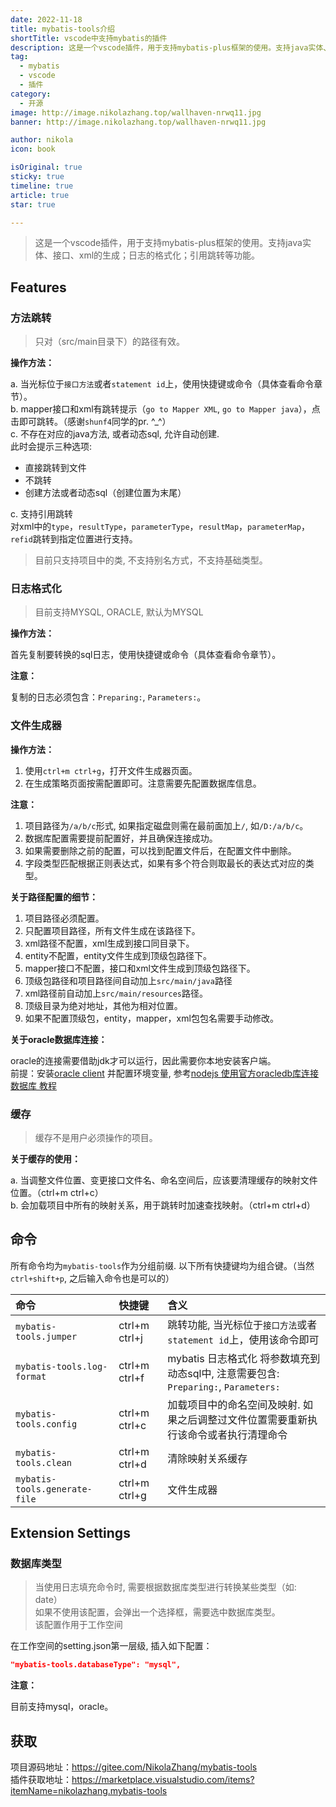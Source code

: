 ```yaml
---
date: 2022-11-18
title: mybatis-tools介绍
shortTitle: vscode中支持mybatis的插件
description: 这是一个vscode插件，用于支持mybatis-plus框架的使用。支持java实体、接口、xml的生成；日志的格式化；引用跳转等功能。
tag:
  - mybatis
  - vscode
  - 插件
category:
  - 开源
image: http://image.nikolazhang.top/wallhaven-nrwq11.jpg
banner: http://image.nikolazhang.top/wallhaven-nrwq11.jpg

author: nikola
icon: book

isOriginal: true
sticky: true
timeline: true
article: true
star: true

---
```


> 这是一个vscode插件，用于支持mybatis-plus框架的使用。支持java实体、接口、xml的生成；日志的格式化；引用跳转等功能。

## Features

### 方法跳转

> 只对（src/main目录下）的路径有效。
  
**操作方法：**  

a. 当光标位于`接口方法`或者`statement id`上，使用快捷键或命令（具体查看命令章节）。  
b. mapper接口和xml有跳转提示（`go to Mapper XML`, `go to Mapper java`），点击即可跳转。（感谢`shunf4`同学的pr. ^_^）  
c. 不存在对应的java方法, 或者动态sql, 允许自动创建.  
    此时会提示三种选项:  
    
- 直接跳转到文件
- 不跳转
- 创建方法或者动态sql（创建位置为末尾）

c. 支持引用跳转  
对xml中的`type`，`resultType`，`parameterType`，`resultMap`，`parameterMap`，`refid`跳转到指定位置进行支持。  

> 目前只支持项目中的类, 不支持别名方式，不支持基础类型。

### 日志格式化

> 目前支持MYSQL, ORACLE, 默认为MYSQL

**操作方法：**  

首先复制要转换的sql日志，使用快捷键或命令（具体查看命令章节）。  

**注意：**  

复制的日志必须包含：`Preparing:`, `Parameters:`。 

### 文件生成器

**操作方法：**

1. 使用`ctrl+m ctrl+g`，打开文件生成器页面。  
2. 在生成策略页面按需配置即可。注意需要先配置数据库信息。

  
**注意：**  

1. 项目路径为`/a/b/c`形式, 如果指定磁盘则需在最前面加上`/`, 如`/D:/a/b/c`。
2. 数据库配置需要提前配置好，并且确保连接成功。
3. 如果需要删除之前的配置，可以找到配置文件后，在配置文件中删除。
4. 字段类型匹配根据正则表达式，如果有多个符合则取最长的表达式对应的类型。

**关于路径配置的细节：**

1. 项目路径必须配置。
2. 只配置项目路径，所有文件生成在该路径下。
3. xml路径不配置，xml生成到接口同目录下。
4. entity不配置，entity文件生成到顶级包路径下。
5. mapper接口不配置，接口和xml文件生成到顶级包路径下。
6. 顶级包路径和项目路径间自动加上`src/main/java`路径
7. xml路径前自动加上`src/main/resources`路径。
8. 顶级目录为绝对地址，其他为相对位置。
9. 如果不配置顶级包，entity，mapper，xml包包名需要手动修改。

**关于oracle数据库连接：**  

oracle的连接需要借助jdk才可以运行，因此需要你本地安装客户端。  
前提：安装[oracle client](https://www.oracle.com/database/technologies/instant-client/linux-x86-64-downloads.html)
并配置环境变量, 参考[nodejs 使用官方oracledb库连接数据库 教程](https://www.cnblogs.com/rysinal/p/7779055.html)


### 缓存

> 缓存不是用户必须操作的项目。

**关于缓存的使用：** 

a. 当调整文件位置、变更接口文件名、命名空间后，应该要清理缓存的映射文件位置。（ctrl+m ctrl+c）  
b. 会加载项目中所有的映射关系，用于跳转时加速查找映射。（ctrl+m ctrl+d）


## 命令

所有命令均为`mybatis-tools`作为分组前缀. 以下所有快捷键均为组合键。（当然`ctrl+shift+p`, 之后输入命令也是可以的）

| 命令                       | 快捷键        | 含义                                                                                 |
| :------------------------- | :------------ | :----------------------------------------------------------------------------------- |
| `mybatis-tools.jumper`     | ctrl+m ctrl+j | 跳转功能, 当光标位于`接口方法`或者`statement id`上，使用该命令即可                                       |
| `mybatis-tools.log-format` | ctrl+m ctrl+f | mybatis 日志格式化 将参数填充到动态sql中, 注意需要包含: `Preparing:`, `Parameters:`  |
| `mybatis-tools.config`     | ctrl+m ctrl+c | 加载项目中的命名空间及映射. 如果之后调整过文件位置需要重新执行该命令或者执行清理命令 |
| `mybatis-tools.clean`      | ctrl+m ctrl+d | 清除映射关系缓存                                                                     |
| `mybatis-tools.generate-file`   | ctrl+m ctrl+g | 文件生成器                                                                     |

## Extension Settings

### 数据库类型  

> 当使用日志填充命令时, 需要根据数据库类型进行转换某些类型（如: date）  
  如果不使用该配置，会弹出一个选择框，需要选中数据库类型。  
  该配置作用于工作空间  

在工作空间的setting.json第一层级, 插入如下配置：

```json
"mybatis-tools.databaseType": "mysql",
```

**注意：**  

目前支持mysql，oracle。


## 获取

项目源码地址：https://gitee.com/NikolaZhang/mybatis-tools  
插件获取地址：https://marketplace.visualstudio.com/items?itemName=nikolazhang.mybatis-tools